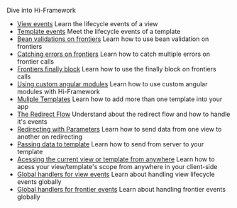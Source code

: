 <!--Topic description-->
<description>Dive into Hi-Framework</description>

<ul class="bookmarks"> 
     <li>
         <a href="topics/tutorials/views/view-events.html">View events</a>
         <span>Learn the lifecycle events of a view</span>
    </li>  
     <li>     
        <a href="topics/tutorials/templates/template-events.html">Template events</a>
        <span>Meet the lifecycle events of a template</span>
     </li> 
     <li>     
         <a href="topics/tutorials/frontiers/bean-validation.html">Bean validations on frontiers</a>
         <span>Learn how to use bean validation on frontiers</span>
     </li>
     <li>     
         <a href="topics/tutorials/frontiers/catching-errors.html">Catching errors on frontiers</a>
         <span>Learn how to catch multiple errors on frontier calls</span>
     </li>
     <li>     
         <a href="topics/tutorials/frontiers/finally.html">Frontiers finally block</a>
         <span>Learn how to use the finally block on frontiers calls</span>
     </li>
     <li>     
         <a href="topics/tutorials/angular/custom-angular-modules.html">Using custom angular modules</a>
         <span>Learn how to use custom angular modules with Hi-Framework</span> 
    </li>
	<li>
        <a href="topics/tutorials/templates/multiple-templates.html">Muliple Templates</a>
        <span>Learn how to add more than one template into your app</span>
    </li>
	<li>
        <a href="topics/tutorials/views/the-redirect-flow.html">The Redirect Flow</a>
        <span>Understand about the redirect flow and how to handle it's events</span>
    </li>
	<li>
        <a href="topics/tutorials/views/redirecting-with-parameters.html">Redirecting with Parameters</a>
        <span>Learn how to send data from one view to another on redirecting</span>
    </li>
	<li>
        <a href="topics/tutorials/templates/passing-data-to-template.html">Passing data to template</a>
        <span>Learn how to send from server to your template</span>
    </li>
	<li>
        <a href="topics/tutorials/general/acessing-the-current-view-or-template-from-anywhere.html">Acessing the current view or template from anywhere</a>
        <span>Learn how to acess your view/template's scope from anywhere in your client-side</span>
    </li>
	<li>
        <a href="topics/tutorials/views/global-handlers-of-view-events.html">Global handlers for view events</a>
        <span>Learn about handling view lifecycle events globally</span>
    </li>
	<li>
        <a href="topics/tutorials/frontiers/global-handlers-of-frontier-events.html">Global handlers for frontier events</a>
        <span>Learn about handling frontier events globally</span>
    </li>
</ul>